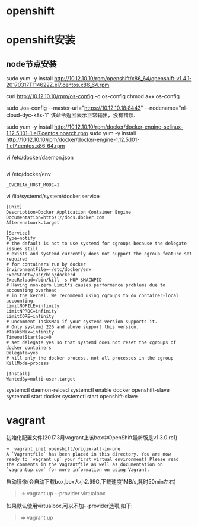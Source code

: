 # openshift


# openshift安装
## node节点安装

sudo yum -y install http://10.12.10.10/rpm/openshift/x86_64/openshift-v1.4.1-20170317T114622Z.el7.centos.x86_64.rpm

curl http://10.12.10.10/rpm/os-config -o os-config
chmod a+x os-config

sudo ./os-config --master-url="https://10.12.10.18:8443" --nodename="nl-cloud-dyc-k8s-1"
该命令返回<nil>表示正常输出，没有错误.



sudo yum -y install http://10.12.10.10/rpm/docker/docker-engine-selinux-1.12.5.101-1.el7.centos.noarch.rpm
sudo yum -y install http://10.12.10.10/rpm/docker/docker-engine-1.12.5.101-1.el7.centos.x86_64.rpm



vi /etc/docker/daemon.json

```

```

vi /etc/docker/env

```
_OVERLAY_HOST_MODE=1
```

vi /lib/systemd/system/docker.service

```
[Unit]
Description=Docker Application Container Engine
Documentation=https://docs.docker.com
After=network.target

[Service]
Type=notify
# the default is not to use systemd for cgroups because the delegate issues still
# exists and systemd currently does not support the cgroup feature set required
# for containers run by docker
EnvironmentFile=-/etc/docker/env
ExecStart=/usr/bin/dockerd
ExecReload=/bin/kill -s HUP $MAINPID
# Having non-zero Limit*s causes performance problems due to accounting overhead
# in the kernel. We recommend using cgroups to do container-local accounting.
LimitNOFILE=infinity
LimitNPROC=infinity
LimitCORE=infinity
# Uncomment TasksMax if your systemd version supports it.
# Only systemd 226 and above support this version.
#TasksMax=infinity
TimeoutStartSec=0
# set delegate yes so that systemd does not reset the cgroups of docker containers
Delegate=yes
# kill only the docker process, not all processes in the cgroup
KillMode=process

[Install]
WantedBy=multi-user.target
```


systemctl daemon-reload
systemctl enable docker openshift-slave
systemctl start docker
systemctl start openshift-slave






# vagrant
初始化配置文件(2017.3月vagrant上该box中OpenShift最新版是v1.3.0.rc1)

```
➜  vagrant init openshift/origin-all-in-one
A `Vagrantfile` has been placed in this directory. You are now
ready to `vagrant up` your first virtual environment! Please read
the comments in the Vagrantfile as well as documentation on
`vagrantup.com` for more information on using Vagrant.
```


启动镜像(会自动下载box,box大小2.69G,下载速度1MB/s,耗时50min左右)

> ➜  vagrant up --provider virtualbox

如果默认使用virtualbox,可以不加--provider选项,如下:

> ➜  vagrant up










